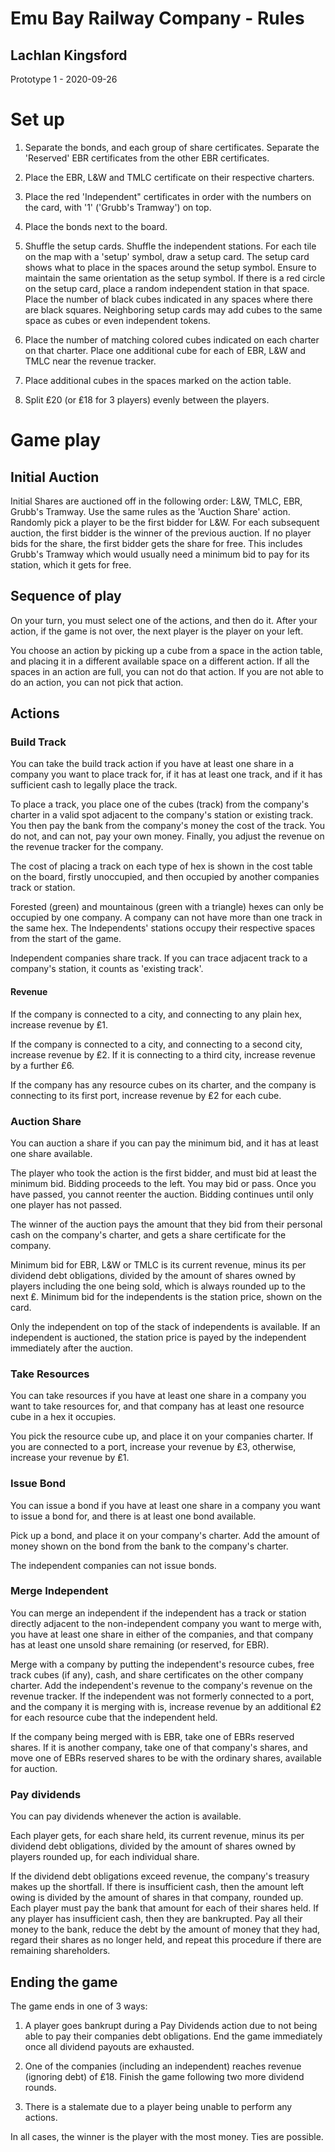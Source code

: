 Emu Bay Railway Company - Rules
===============================

Lachlan Kingsford
-----------------

Prototype 1 - 2020-09-26

# Set up

1. Separate the bonds, and each group of share certificates. Separate the 'Reserved' EBR certificates from the other EBR certificates.

2. Place the EBR, L&W and TMLC certificate on their respective charters.

3. Place the red 'Independent" certificates in order with the numbers on the card, with '1' ('Grubb's Tramway') on top.

4. Place the bonds next to the board.

5. Shuffle the setup cards. Shuffle the independent stations. For each tile on the map with a 'setup' symbol, draw a setup card. The setup card shows what to place in the spaces around the setup symbol. Ensure to maintain the same orientation as the setup symbol. If there is a red circle on the setup card, place a random independent station in that space. Place the number of black cubes indicated in any spaces where there are black squares. Neighboring setup cards may add cubes to the same space as cubes or even independent tokens.

6. Place the number of matching colored cubes indicated on each charter on that charter. Place one additional cube for each of EBR, L&W and TMLC near the revenue tracker.

7. Place additional cubes in the spaces marked on the action table.

8. Split ₤20 (or ₤18 for 3 players) evenly between the players.

# Game play

## Initial Auction

Initial Shares are auctioned off in the following order: L&W, TMLC, EBR, Grubb's Tramway. Use the same rules as the 'Auction Share' action. Randomly pick a player to be the first bidder for L&W. For each subsequent auction, the first bidder is the winner of the previous auction. If no player bids for the share, the first bidder gets the share for free. This includes Grubb's Tramway which would usually need a minimum bid to pay for its station, which it gets for free.

## Sequence of play

On your turn, you must select one of the actions, and then do it. After your action, if the game is not over, the next player is the player on your left.

You choose an action by picking up a cube from a space in the action table, and placing it in a different available space on a different action. If all the spaces in an action are full, you can not do that action. If you are not able to do an action, you can not pick that action.

## Actions

### Build Track

You can take the build track action if you have at least one share in a company you want to place track for, if it has at least one track, and if it has sufficient cash to legally place the track.

To place a track, you place one of the cubes (track) from the company's charter in a valid spot adjacent to the company's station or existing track. You then pay the bank from the company's money the cost of the track. You do not, and can not, pay your own money. Finally, you adjust the revenue on the revenue tracker for the company.

The cost of placing a track on each type of hex is shown in the cost table on the board, firstly unoccupied, and then occupied by another companies track or station.

Forested (green) and mountainous (green with a triangle) hexes can only be occupied by one company. A company can not have more than one track in the same hex. The Independents' stations occupy their respective spaces from the start of the game.

Independent companies share track. If you can trace adjacent track to a company's station, it counts as 'existing track'.

#### Revenue

If the company is connected to a city, and connecting to any plain hex, increase revenue by ₤1.

If the company is connected to a city, and connecting to a second city, increase revenue by ₤2. If it is connecting to a third city, increase revenue by a further ₤6.

If the company has any resource cubes on its charter, and the company is connecting to its first port, increase revenue by ₤2 for each cube.

### Auction Share

You can auction a share if you can pay the minimum bid, and it has at least one share available.

The player who took the action is the first bidder, and must bid at least the minimum bid. Bidding proceeds to the left. You may bid or pass. Once you have passed, you cannot reenter the auction. Bidding continues until only one player has not passed.

The winner of the auction pays the amount that they bid from their personal cash on the company's charter, and gets a share certificate for the company.

Minimum bid for EBR, L&W or TMLC is its current revenue, minus its per dividend debt obligations, divided by the amount of shares owned by players including the one being sold, which is always rounded up to the next ₤. Minimum bid for the independents is the station price, shown on the card.

Only the independent on top of the stack of independents is available. If an independent is auctioned, the station price is payed by the independent immediately after the auction.

### Take Resources

You can take resources if you have at least one share in a company you want to take resources for, and that company has at least one resource cube in a hex it occupies.

You pick the resource cube up, and place it on your companies charter. If you are connected to a port, increase your revenue by ₤3, otherwise, increase your revenue by ₤1.

### Issue Bond

You can issue a bond if you have at least one share in a company you want to issue a bond for, and there is at least one bond available.

Pick up a bond, and place it on your company's charter. Add the amount of money shown on the bond from the bank to the company's charter.

The independent companies can not issue bonds.

### Merge Independent

You can merge an independent if the independent has a track or station directly adjacent to the non-independent company you want to merge with, you have at least one share in either of the companies, and that company has at least one unsold share remaining (or reserved, for EBR).

Merge with a company by putting the independent's resource cubes, free track cubes (if any), cash, and share certificates on the other company charter. Add the independent's revenue to the company's revenue on the revenue tracker. If the independent was not formerly connected to a port, and the company it is merging with is, increase revenue by an additional ₤2 for each resource cube that the independent held.

If the company being merged with is EBR, take one of EBRs reserved shares. If it is another company, take one of that company's shares, and move one of EBRs reserved shares to be with the ordinary shares, available for auction.

### Pay dividends

You can pay dividends whenever the action is available.

Each player gets, for each share held, its current revenue, minus its per dividend debt obligations, divided by the amount of shares owned by players rounded up, for each individual share.

If the dividend debt obligations exceed revenue, the company's treasury makes up the shortfall. If there is insufficient cash, then the amount left owing is divided by the amount of shares in that company, rounded up. Each player must pay the bank that amount for each of their shares held. If any player has insufficient cash, then they are bankrupted. Pay all their money to the bank, reduce the debt by the amount of money that they had, regard their shares as no longer held, and repeat this procedure if there are remaining shareholders.

## Ending the game

The game ends in one of 3 ways:

1. A player goes bankrupt during a Pay Dividends action due to not being able to pay their companies debt obligations. End the game immediately once all dividend payouts are exhausted.

2. One of the companies (including an independent) reaches revenue (ignoring debt) of ₤18. Finish the game following two more dividend rounds.

3. There is a stalemate due to a player being unable to perform any actions.

In all cases, the winner is the player with the most money. Ties are possible.